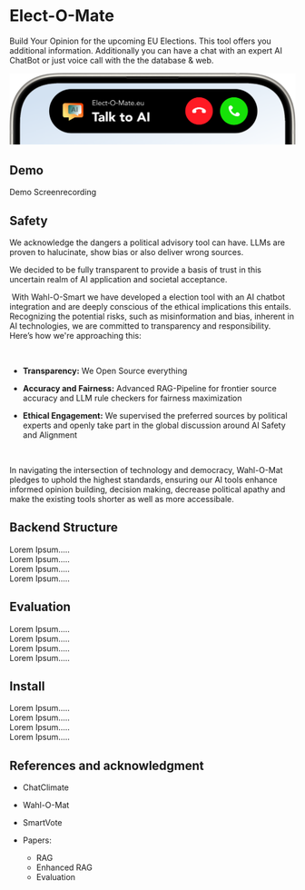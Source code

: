 # Elect-O-Mate

Build Your Opinion for the upcoming EU Elections. This tool offers you additional information. Additionally you can have a chat with an expert AI ChatBot or just voice call with the the database & web.

![Example Image](./pictures/ElectomateIphone.png)

## Demo

Demo Screenrecording

## Safety

We acknowledge the dangers a political advisory tool can have. LLMs are proven to halucinate, show bias or also deliver wrong sources.

We decided to be fully transparent to provide a basis of trust in this uncertain realm of AI application and societal acceptance.

​
With Wahl-O-Smart we have developed a election tool with an AI chatbot integration and are deeply conscious of the ethical implications this entails. Recognizing the potential risks, such as misinformation and bias, inherent in AI technologies, we are committed to transparency and responsibility. Here’s how we're approaching this:

​

* **Transparency:** We Open Source everything

* **Accuracy and Fairness:** Advanced RAG-Pipeline for frontier source accuracy and LLM rule checkers for fairness maximization

* **Ethical Engagement:** We supervised the preferred sources by political experts and openly take part in the global discussion around AI Safety and Alignment

​

In navigating the intersection of technology and democracy, Wahl-O-Mat pledges to uphold the highest standards, ensuring our AI tools enhance informed opinion building, decision making, decrease political apathy and make the existing tools shorter as well as more accessibale.

## Backend Structure

Lorem Ipsum..... \
Lorem Ipsum..... \
Lorem Ipsum..... \
Lorem Ipsum.....

## Evaluation

Lorem Ipsum..... \
Lorem Ipsum..... \
Lorem Ipsum..... \
Lorem Ipsum.....

## Install

Lorem Ipsum..... \
Lorem Ipsum..... \
Lorem Ipsum..... \
Lorem Ipsum.....

## References and acknowledgment

* ChatClimate
* Wahl-O-Mat
* SmartVote
* Papers:
  
  * RAG
  * Enhanced RAG
  * Evaluation
  